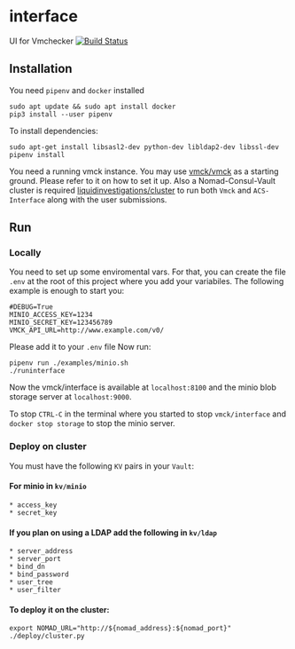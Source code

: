 # interface
UI for Vmchecker
[![Build Status](https://jenkins.liquiddemo.org/api/badges/vmck/interface/status.svg)](https://jenkins.liquiddemo.org/vmck/interface)

## Installation

You need `pipenv` and `docker` installed
```shell
sudo apt update && sudo apt install docker
pip3 install --user pipenv
```

To install dependencies:
```shell
sudo apt-get install libsasl2-dev python-dev libldap2-dev libssl-dev
pipenv install
```

You need a running vmck instance. You may use [vmck/vmck](https://github.com/vmck/vmck)
as a starting ground. Please refer to it on how to set it up.
Also a Nomad-Consul-Vault cluster is required [liquidinvestigations/cluster](https://github.com/liquidinvestigations/cluster) to run both `Vmck` and `ACS-Interface` along with the user submissions.

## Run

### Locally

You need to set up some enviromental vars. For that, you can
create the file `.env` at the root of this project  where you
add your variabiles. The following example is enough to start you:

```
#DEBUG=True
MINIO_ACCESS_KEY=1234
MINIO_SECRET_KEY=123456789
VMCK_API_URL=http://www.example.com/v0/
```
Please add it to your `.env` file
Now run:

```shell
pipenv run ./examples/minio.sh
./runinterface
```

Now the vmck/interface is available at `localhost:8100` and the minio
blob storage server at `localhost:9000`.

To stop `CTRL-C` in the terminal where you started to stop `vmck/interface`
and `docker stop storage` to stop the minio server.

### Deploy on cluster

You must have the following `KV` pairs in your `Vault`:

#### For minio in `kv/minio`
    * access_key
    * secret_key

#### If you plan on using a LDAP add the following in `kv/ldap`
    * server_address
    * server_port
    * bind_dn
    * bind_password
    * user_tree
    * user_filter

#### To deploy it on the cluster:

```shell
export NOMAD_URL="http://${nomad_address}:${nomad_port}"
./deploy/cluster.py
```
